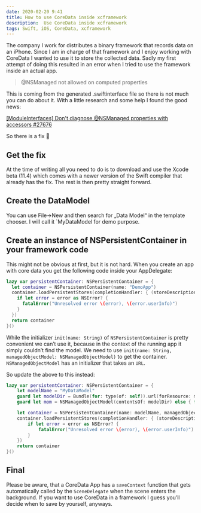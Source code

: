 ```yaml
---
date: 2020-02-20 9:41
title: How to use CoreData inside xcframework
description:  Use CoreData inside xcframework
tags: Swift, iOS, CoreData, xcframework
---
```


The company I work for distributes a binary framework that records data on an iPhone. Since I am in charge of that framework and I enjoy working with CoreData I wanted to use it to store the collected data.
Sadly my first attempt of doing this resulted in an error when I tried to use the framework inside an actual app.

> @NSManaged not allowed on computed properties

This is coming from the generated .swiftinterface file so there is not much you can do about it. 
With a little research and some help I found the good news:

[[ModuleInterfaces] Don't diagnose @NSManaged properties with accessors #27676](https://github.com/apple/swift/pull/27676)

So there is a fix 🤗

## Get the fix
At the time of writing all you need to do is to download and use the Xcode beta (11.4) which comes with a newer version of the Swift compiler that already has the fix.
The rest is then pretty straight forward.

## Create the DataModel
You can use File->New and then search for „Data Model“ in the template chooser. I will call it `MyDataModel for demo purpose.

## Create an instance of NSPersistentContainer in your framework code
This might not be obvious at first, but it is not hard. When you create an app with core data you get the following code inside your AppDelegate:

```Swift
lazy var persistentContainer: NSPersistentContainer = {
  let container = NSPersistentContainer(name: "DemoApp")
  container.loadPersistentStores(completionHandler: { (storeDescription, error) in
    if let error = error as NSError? {
      fatalError("Unresolved error \(error), \(error.userInfo)")
    }
  })
  return container
}()
```

While the initializer `init(name: String)` of `NSPersistentContainer` is pretty convenient we can’t use it, because in the context of the running app it simply couldn’t find the model. We need to use `init(name: String, managedObjectModel: NSManagedObjectModel)` to get the container. `NSManagedObjectModel` has an initializer that takes an `URL`.

So update the above to this instead:

```Swift
lazy var persistentContainer: NSPersistentContainer = {
    let modelName = "MyDataModel"
    guard let modelDir = Bundle(for: type(of: self)).url(forResource: modelName, withExtension: "momd") else { fatalError() }
    guard let mom = NSManagedObjectModel(contentsOf: modelDir) else { fatalError() }

    let container = NSPersistentContainer(name: modelName, managedObjectModel: mom)
    container.loadPersistentStores(completionHandler: { (storeDescription, error) in
        if let error = error as NSError? {
            fatalError("Unresolved error \(error), \(error.userInfo)")
        }
    })
    return container
}()
```

## Final
Please be aware, that a CoreData App has a `saveContext` function that gets automatically called by the `SceneDelegate` when the scene enters the background. If you want to use CoreData in a framework I guess you’ll decide when to save by yourself, anyways.

